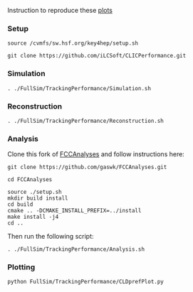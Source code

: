 Instruction to reproduce these [plots](https://github.com/gaswk/FullSim/tree/main/TrackingPerformance/plots)

### Setup
```
source /cvmfs/sw.hsf.org/key4hep/setup.sh

git clone https://github.com/iLCSoft/CLICPerformance.git
```

### Simulation
```
. ./FullSim/TrackingPerformance/Simulation.sh
```

### Reconstruction
```
. ./FullSim/TrackingPerformance/Reconstruction.sh
```

### Analysis
Clone this fork of [FCCAnalyses](https://github.com/gaswk/FCCAnalyses) and follow instructions here:

```
git clone https://github.com/gaswk/FCCAnalyses.git

cd FCCAnalyses

source ./setup.sh
mkdir build install
cd build
cmake .. -DCMAKE_INSTALL_PREFIX=../install
make install -j4
cd ..
```

Then run the following script:
```
. ./FullSim/TrackingPerformance/Analysis.sh
```

### Plotting
```
python FullSim/TrackingPerformance/CLDprefPlot.py
```
